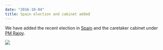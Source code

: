 ```yaml
---
date: "2016-10-04"
title: Spain election and cabinet added
---
```


We have added the recent election in [Spain](http://www.parlgov.org/explore/ESP/election/2016-06-26/) and the caretaker cabinet under [PM Rajoy](http://www.parlgov.org/explore/esp/cabinet/2016-06-26/).

![](/images/parliament-scotland.jpg)
